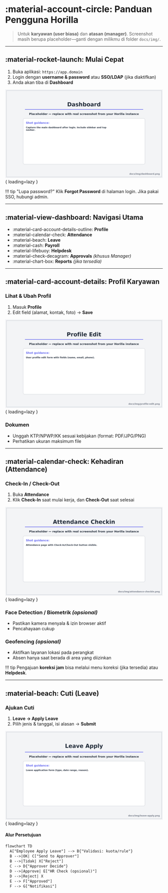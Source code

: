 # :material-account-circle: Panduan Pengguna Horilla

> Untuk **karyawan (user biasa)** dan **atasan (manager)**. Screenshot masih berupa placeholder—ganti dengan milikmu di folder `docs/img/`.

---

## :material-rocket-launch: Mulai Cepat

1. Buka aplikasi: `https://app.domain`
2. Login dengan **username & password** atau **SSO/LDAP** (jika diaktifkan)
3. Anda akan tiba di **Dashboard**

![Dashboard utama](img/dashboard.png){ loading=lazy }

!!! tip "Lupa password?"
    Klik **Forgot Password** di halaman login. Jika pakai SSO, hubungi admin.

---

## :material-view-dashboard: Navigasi Utama

- :material-card-account-details-outline: **Profile**
- :material-calendar-check: **Attendance**
- :material-beach: **Leave**
- :material-cash: **Payroll**
- :material-lifebuoy: **Helpdesk**
- :material-check-decagram: **Approvals** *(khusus Manager)*
- :material-chart-box: **Reports** *(jika tersedia)*

---

## :material-card-account-details: Profil Karyawan

### Lihat & Ubah Profil
1. Masuk **Profile**
2. Edit field (alamat, kontak, foto) → **Save**

![Edit Profil](img/profile-edit.png){ loading=lazy }

### Dokumen
- Unggah KTP/NPWP/KK sesuai kebijakan (format: PDF/JPG/PNG)
- Perhatikan ukuran maksimum file

---

## :material-calendar-check: Kehadiran (Attendance)

### Check-In / Check-Out
1. Buka **Attendance**
2. Klik **Check-In** saat mulai kerja, dan **Check-Out** saat selesai

![Check-In / Check-Out](img/attendance-checkin.png){ loading=lazy }

### Face Detection / Biometrik *(opsional)*
- Pastikan kamera menyala & izin browser aktif
- Pencahayaan cukup

### Geofencing *(opsional)*
- Aktifkan layanan lokasi pada perangkat
- Absen hanya saat berada di area yang diizinkan

!!! tip
    Pengajuan **koreksi jam** bisa melalui menu koreksi (jika tersedia) atau **Helpdesk**.

---

## :material-beach: Cuti (Leave)

### Ajukan Cuti
1. **Leave → Apply Leave**
2. Pilih jenis & tanggal, isi alasan → **Submit**

![Form Apply Leave](img/leave-apply.png){ loading=lazy }

#### Alur Persetujuan

```mermaid
flowchart TD
  A["Employee Apply Leave"] --> B{"Validasi: kuota/rule"}
  B -->|OK| C["Send to Approver"]
  B -->|Tidak| X["Reject"]
  C --> D{"Approver Decide"}
  D -->|Approve| E["HR Check (opsional)"]
  D -->|Reject| X
  E --> F["Approved"]
  F --> G["Notifikasi"]
```

